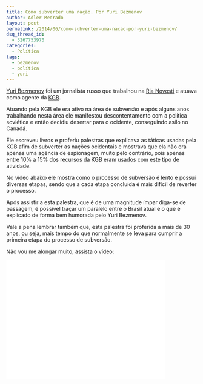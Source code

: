 ```yaml
---
title: Como subverter uma nação. Por Yuri Bezmenov
author: Adler Medrado
layout: post
permalink: /2014/06/como-subverter-uma-nacao-por-yuri-bezmenov/
dsq_thread_id:
  - 3267753970
categories:
  - Política
tags:
  - bezmenov
  - política
  - yuri
---
```

[Yuri Bezmenov][1] foi um jornalista russo que trabalhou na [Ria Novosti][2]
e atuava como agente da [KGB][3].

Atuando pela KGB ele era ativo na área de subversão e após alguns anos
trabalhando nesta área ele manifestou descontentamento com a política soviética
e então decidiu desertar para o ocidente, conseguindo asilo no Canadá.

Ele escreveu livros e proferiu palestras que explicava as táticas usadas pela
KGB afim de subverter as nações ocidentais e mostrava que ela não era apenas uma
agência de espionagem, muito pelo contrário, pois apenas entre 10% a 15% dos
recursos da KGB eram usados com este tipo de atividade.

No vídeo abaixo ele mostra como o processo de subversão é lento e possui diversas
etapas, sendo que a cada etapa concluída é mais difícil de reverter o processo.

Após assistir a esta palestra, que é de uma magnitude ímpar diga-se de passagem,
é possível traçar um paralelo entre o Brasil atual e o que é explicado de forma
bem humorada pelo Yuri Bezmenov.

Vale a pena lembrar também que, esta palestra foi proferida a mais de 30 anos,
ou seja, mais tempo do que normalmente se leva para cumprir a primeira etapa
do processo de subversão.

Não vou me alongar muito, assista o vídeo:

<iframe src="//www.youtube.com/embed/iK4kZSU-5Cg" width="420" height="315"
frameborder="0" allowfullscreen="allowfullscreen"></iframe>

[1]: http://pt.wikipedia.org/wiki/Yuri_Bezmenov
[2]: http://en.ria.ru/
[3]: http://pt.wikipedia.org/wiki/KGB
